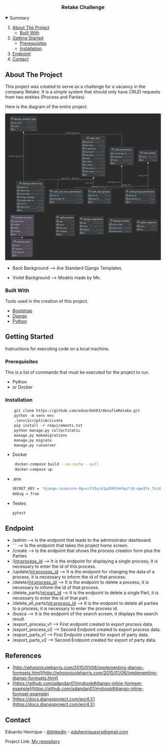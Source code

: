 <!-- PROJECT LOGO -->
<br />
<p align="center">
  <h3 align="center">Retake Challenge</h3>

  <p align="center">

</p>



<!-- TABLE OF CONTENTS -->
<details open="open">
  <summary>Summary</summary>
  <ol>
    <li>
      <a href="#about-the-project">About The Project</a>
      <ul>
        <li><a href="#built-with">Built With</a></li>
      </ul>
    </li>
    <li>
      <a href="#getting-started">Getting Started</a>
      <ul>
        <li><a href="#prerequisites">Prerequisites</a></li>
        <li><a href="#installation">Installation</a></li>
      </ul>
    </li>
<li><a href="#endpoint">Endpoint</a></li>
    <li><a href="#contact">Contact</a></li>
  </ol>
</details>



<!-- ABOUT THE PROJECT -->

## About The Project

This project was created to serve as a challenge for a vacancy in the company Retake. It is a simple system that should
only have CRUD requests from two entities (Process and Parties)

Here is the diagram of the entire project.

<img src="templates/images/diagrama_Retake.png" alt="Diagrama">

* Back Background --> Are Standard Django Templates.

* Violet Background --> Models made by Me.

### Built With

Tools used in the creation of this project.

* [Bootstrap](https://getbootstrap.com)
* [Django](https://www.djangoproject.com)
* [Python](https://www.python.org)

<!-- GETTING STARTED -->

## Getting Started

Instructions for executing code on a local machine.

### Prerequisites

This is a list of commands that must be executed for the project to run.

* Python
* or Docker

### Installation

        git clone https://github.com/eduardoh03/desafioRetake.git
        python -m venv env
        .\env\Scripts\Activate
        pip install -r requirements.txt  
        python manage.py collectstatic
        manage.py makemigrations
        manage.py migrate
        manage.py runserver

* Docker
   ```sh
    docker-compose build --no-cache --pull
    docker-compose up
   ```
* .env

  ```sh
  SECRET_KEY = 'django-insecure-0g=xrl55yik1pd56thmfqu*)@-upw37v_7xid21f(qx@)25d!1'
  debug = True
  ```

* Testes

  ```sh
  pytest
  ```

<!-- ENDPOINTS -->

## Endpoint

* /admin --> Is the endpoint that leads to the administrator dashboard.
* ' ' --> Is the endpoint that takes the project home screen.
* /create --> Is the endpoint that shows the process creation form plus the Parties
* /<int:process_id> --> It is the endpoint for displaying a single process, it is necessary to enter the
  id of this process.
* /update/<int:process_id> --> It is the endpoint for changing the data of a process, it is necessary to
  inform the id of that process.
* /delete/<int:process_id> --> It is the endpoint to delete a process, it is necessary to inform the id of
  that process.
* /delete_parts/<int:part_id> --> It is the endpoint to delete a single Part, it is necessary to enter the
  id of that part.
* /delete_all_parts/<int:process_id> --> It is the endpoint to delete all parties to a process, it is
  necessary to enter the process id.
* /busca --> It is the endpoint of the search screen, it displays the search result.
* /export_process_v1 --> First endpoint created to export process data.
* /export_process_v2 --> Second Endpoint created to export process data.
* /export_parts_v1 --> First Endpoint created for export of party data.
* /export_parts_v2 --> Second Endpoint created for export of party data.

<!-- REFERENCES -->
## References
* [http://whoisnicoleharris.com/2015/01/06/implementing-django-formsets.html](http://whoisnicoleharris.com/2015/01/06/implementing-django-formsets.html)
* [https://github.com/adandan01/mybook#django-inline-formset-example](https://github.com/adandan01/mybook#django-inline-formset-example)
* [https://docs.djangoproject.com/en/4.1/](https://docs.djangoproject.com/en/4.1/)
<!-- CONTACT -->

## Contact

Eduardo Henrique - [@linkedin](https://www.linkedin.com/in/eduardo-henrique-a29a021b4/) - eduhenriquesrs@gmail.com

Project Link: [My repository](https://github.com/eduardoh03/eduardoh03)

